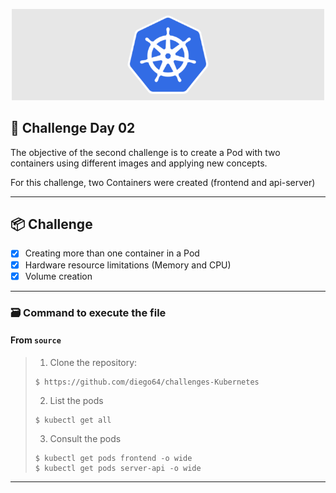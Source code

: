<p align="center">
  <img src="img.shields.io/image/capa.png" width="500" alt="Capa" /></a>
</p>

## 📝 Challenge Day 02

The objective of the second challenge is to create a Pod with two containers using different images and applying new concepts.

For this challenge, two Containers were created (frontend and api-server)

---

## 📦️ Challenge

- [x] Creating more than one container in a Pod
- [x] Hardware resource limitations (Memory and CPU)
- [x] Volume creation

---

### 🗃️ Command to execute the file

<h4>From <code>source</code></h4>

> 1. Clone the repository:
>
> ```console
> $ https://github.com/diego64/challenges-Kubernetes
> ```
>
> 2. List the pods
> ```console
> $ kubectl get all
> ```
>
> 3. Consult the pods
> ```console
> $ kubectl get pods frontend -o wide
> $ kubectl get pods server-api -o wide
> ```

---
